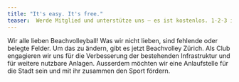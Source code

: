 ```yaml
---
title: "It's easy. It's free."
teaser:  Werde Mitglied und unterstütze uns – es ist kostenlos. 1-2-3 icon
---
```


Wir alle lieben Beachvolleyball! Was wir nicht lieben, sind fehlende oder belegte Felder. Um das zu ändern, gibt es jetzt Beachvolley Zürich. Als Club engagieren wir uns für die Verbesserung der bestehenden Infrastruktur und für weitere nutzbare Anlagen. Ausserdem möchten wir eine Anlaufstelle für die Stadt sein und mit ihr zusammen den Sport fördern.